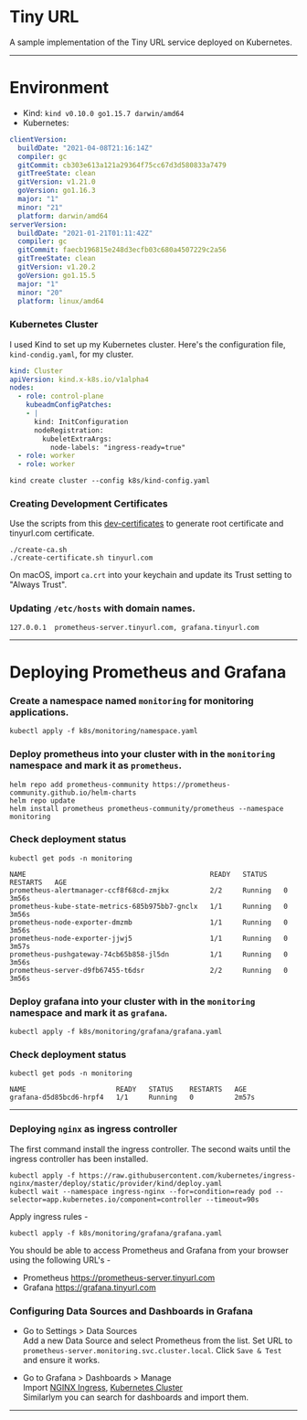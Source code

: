 # Tiny URL

A sample implementation of the Tiny URL service deployed on Kubernetes.

---
# Environment

- Kind: `kind v0.10.0 go1.15.7 darwin/amd64`
- Kubernetes:
```yaml
clientVersion:
  buildDate: "2021-04-08T21:16:14Z"
  compiler: gc
  gitCommit: cb303e613a121a29364f75cc67d3d580833a7479
  gitTreeState: clean
  gitVersion: v1.21.0
  goVersion: go1.16.3
  major: "1"
  minor: "21"
  platform: darwin/amd64
serverVersion:
  buildDate: "2021-01-21T01:11:42Z"
  compiler: gc
  gitCommit: faecb196815e248d3ecfb03c680a4507229c2a56
  gitTreeState: clean
  gitVersion: v1.20.2
  goVersion: go1.15.5
  major: "1"
  minor: "20"
  platform: linux/amd64
```

### Kubernetes Cluster

I used Kind to set up my Kubernetes cluster. Here's the configuration file, `kind-condig.yaml`, for my cluster.

```yaml
kind: Cluster
apiVersion: kind.x-k8s.io/v1alpha4
nodes:
  - role: control-plane
    kubeadmConfigPatches:
    - |
      kind: InitConfiguration
      nodeRegistration:
        kubeletExtraArgs:
          node-labels: "ingress-ready=true"
  - role: worker
  - role: worker
```

```shell
kind create cluster --config k8s/kind-config.yaml
```

### Creating Development Certificates

Use the scripts from this [dev-certificates](https://github.com/BenMorel/dev-certificates) to generate root certificate and tinyurl.com certificate.

```shell
./create-ca.sh
./create-certificate.sh tinyurl.com
```

On macOS, import `ca.crt` into your keychain and update its Trust setting to "Always Trust".

### Updating `/etc/hosts` with domain names.

```text
127.0.0.1  prometheus-server.tinyurl.com, grafana.tinyurl.com
```

---

# Deploying Prometheus and Grafana

### Create a namespace named `monitoring` for monitoring applications.
```shell
kubectl apply -f k8s/monitoring/namespace.yaml
```

### Deploy prometheus into your cluster with in the `monitoring` namespace and mark it as `prometheus`.
```shell
helm repo add prometheus-community https://prometheus-community.github.io/helm-charts
helm repo update
helm install prometheus prometheus-community/prometheus --namespace monitoring
```

### Check deployment status
```shell
kubectl get pods -n monitoring
```

```shell
NAME                                             READY   STATUS    RESTARTS   AGE
prometheus-alertmanager-ccf8f68cd-zmjkx          2/2     Running   0          3m56s
prometheus-kube-state-metrics-685b975bb7-gnclx   1/1     Running   0          3m56s
prometheus-node-exporter-dmzmb                   1/1     Running   0          3m56s
prometheus-node-exporter-jjwj5                   1/1     Running   0          3m57s
prometheus-pushgateway-74cb65b858-jl5dn          1/1     Running   0          3m56s
prometheus-server-d9fb67455-t6dsr                2/2     Running   0          3m56s
```

### Deploy grafana into your cluster with in the `monitoring` namespace and mark it as `grafana`.
```shell
kubectl apply -f k8s/monitoring/grafana/grafana.yaml
```

### Check deployment status
```shell
kubectl get pods -n monitoring
```

```shell
NAME                      READY   STATUS    RESTARTS   AGE
grafana-d5d85bcd6-hrpf4   1/1     Running   0          2m57s
```
---
### Deploying `nginx` as ingress controller

The first command install the ingress controller. The second waits until the ingress controller has been installed.

```shell
kubectl apply -f https://raw.githubusercontent.com/kubernetes/ingress-nginx/master/deploy/static/provider/kind/deploy.yaml
kubectl wait --namespace ingress-nginx --for=condition=ready pod --selector=app.kubernetes.io/component=controller --timeout=90s
```

Apply ingress rules -

```shell
kubectl apply -f k8s/monitoring/grafana/grafana.yaml
```

You should be able to access Prometheus and Grafana from your browser using the following URL's -

- Prometheus https://prometheus-server.tinyurl.com
- Grafana https://grafana.tinyurl.com

### Configuring Data Sources and Dashboards in Grafana

* Go to Settings > Data Sources <br>
  Add a new Data Source and select Prometheus from the list. Set URL to `prometheus-server.monitoring.svc.cluster.local`. Click `Save & Test` and ensure it works.

* Go to Grafana > Dashboards > Manage <br>
  Import [NGINX Ingress](https://grafana.com/grafana/dashboards/9614), [Kubernetes Cluster](https://grafana.com/grafana/dashboards/6417) <br> 
  Similarlym you can search for dashboards and import them.
---
